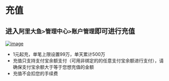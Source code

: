 # 充值

## 进入`阿里大鱼>管理中心>账户管理`即可进行充值

[![image](http://img.alicdn.com/tps/TB10B4yLVXXXXczXVXXXXXXXXXX-994-398.jpg)](http://img.alicdn.com/tps/TB10B4yLVXXXXczXVXXXXXXXXXX-994-398.jpg)

- 1元起充，单笔上限设置99万，单天累计500万
- 充值只支持支付宝余额支付（可用非绑定的的任意支付宝余额进行支付），请确保支付宝余额大于等于您想充值的金额
- 充值不会扣您的手续费